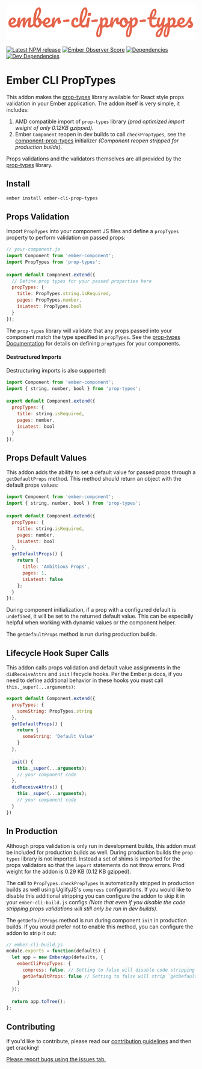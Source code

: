 ![PropTypes Icon](https://github.com/crystal-ball/ember-cli-prop-types/raw/master/icon.png)

[![Latest NPM release](https://img.shields.io/npm/v/ember-cli-prop-types.svg)](
https://www.npmjs.com/package/ember-cli-prop-types)
[![Ember Observer Score](https://emberobserver.com/badges/ember-cli-prop-types.svg)](https://emberobserver.com/addons/ember-cli-prop-types)
[![Dependencies](https://david-dm.org/crystal-ball/ember-cli-prop-types.svg)](https://david-dm.org/crystal-ball/ember-cli-prop-types)
[![Dev Dependencies](https://david-dm.org/crystal-ball/ember-cli-prop-types/dev-status.svg)](https://david-dm.org/crystal-ball/ember-cli-prop-types?type=dev)

# Ember CLI PropTypes

This addon makes the [prop-types](https://www.npmjs.com/package/prop-types)
library available for React style props validation in your Ember application. The
addon itself is very simple, it includes:
1. AMD compatible import of `prop-types` library _(prod optimized import weight of
  only 0.12KB gzipped)_.
2. Ember `Component` reopen in dev builds to call `checkPropTypes`, see the
  [component-prop-types](https://github.com/crystal-ball/ember-cli-prop-types/blob/master/addon/initializers/component-prop-types.js)
  initializer _(Component reopen stripped for production builds)_.

Props validations and the validators themselves are all provided by the
[prop-types](https://www.npmjs.com/package/prop-types) library.

## Install

```
ember install ember-cli-prop-types
```

## Props Validation
Import `PropTypes` into your component JS files and define a `propTypes` property to
perform validation on passed props:

```javascript
// your-component.js
import Component from 'ember-component';
import PropTypes from 'prop-types';

export default Component.extend({
  // Define prop types for your passed properties here
  propTypes: {
    title: PropTypes.string.isRequired,
    pages: PropTypes.number,
    isLatest: PropTypes.bool
  }
});
```

The `prop-types` library will validate that any props passed into your component
match the type specified in `propTypes`. See the
[prop-types Documentation](https://www.npmjs.com/package/prop-types) for details on
defining `propTypes` for your components.

#### Destructured Imports

Destructuring imports is also supported:

```javascript
import Component from 'ember-component';
import { string, number, bool } from 'prop-types';

export default Component.extend({
  propTypes: {
    title: string.isRequired,
    pages: number,
    isLatest: bool
  }
});
```

## Props Default Values
This addon adds the ability to set a default value for passed props through a `getDefaultProps`
method. This method should return an object with the default props values:

```javascript
import Component from 'ember-component';
import { string, number, bool } from 'prop-types';

export default Component.extend({
  propTypes: {
    title: string.isRequired,
    pages: number,
    isLatest: bool
  },
  getDefaultProps() {
    return {
      title: 'Ambitious Props',
      pages: 1,
      isLatest: false
    };
  }
});
```

During component initialization, if a prop with a configured default is `undefined`,
it will be set to the returned default value. This can be especially helpful when
working with dynamic values or the component helper.

The `getDefaultProps` method is run during production builds.

## Lifecycle Hook Super Calls
This addon calls props validation and default value assignments in the `didReceiveAttrs`
and `init` lifecycle hooks. Per the Ember.js docs, if you need to define additional behavior in
these hooks you must call `this._super(...arguments)`:

```javascript
export default Component.extend({
  propTypes: {
    someString: PropTypes.string
  },
  getDefaultProps() {
    return {
      someString: 'Default Value'
    }
  },

  init() {
    this._super(...arguments);
    // your component code
  },
  didReceiveAttrs() {
    this._super(...arguments);
    // your component code
  }
})
```

## In Production
Although props validation is only run in development builds, this addon must be
included for production builds as well. During production builds the `prop-types`
library is not imported. Instead a set of shims is imported for the props validators
so that the `import` statements do not throw errors. Prod weight for the addon is
0.29 KB (0.12 KB gzipped).

The call to `PropTypes.checkPropTypes` is automatically stripped in production builds
as well using UglifyJS's `compress` configurations. If you would like to disable this
additional stripping you can configure the addon to skip it in your
`ember-cli-build.js` configs _(Note that even if you disable the code stripping props
validations will still only be run in dev builds)_.

The `getDefaultProps` method is run during component `init` in production builds. If
you would prefer not to enable this method, you can configure the addon to strip it
out:

```javascript
// ember-cli-build.js
module.exports = function(defaults) {
  let app = new EmberApp(defaults, {
    emberCliPropTypes: {
      compress: false, // Setting to false will disable code stripping
      getDefaultProps: false // Setting to false will strip `getDefaultProps` feature
    }
  });

  return app.toTree();
};

```

## Contributing

If you'd like to contribute, please read our [contribution
guidelines](./.github/CONTRIBUTING.md) and then get cracking!

[Please report bugs using the issues tab.](https://github.com/crystal-ball/ember-cli-prop-types/issues)
